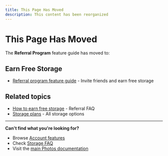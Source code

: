 ```yaml
---
title: This Page Has Moved
description: This content has been reorganized
---
```


# This Page Has Moved

The **Referral Program** feature guide has moved to:

## Earn Free Storage
- [Referral program feature guide](/photos/features/account/referral-program/) - Invite friends and earn free storage

## Related topics
- [How to earn free storage](/photos/faq/storage-and-plans#earn-storage-referrals) - Referral FAQ
- [Storage plans](/photos/faq/storage-and-plans) - All storage options

---

**Can't find what you're looking for?**
- Browse [Account features](/photos/features/account/)
- Check [Storage FAQ](/photos/faq/storage-and-plans)
- Visit the [main Photos documentation](/photos/)
